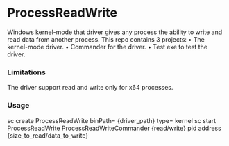 # ProcessReadWrite

Windows kernel-mode that driver gives any process the ability to write and read data from another process.
This repo contains 3 projects:
•	The kernel-mode driver.
•	Commander for the driver.
•	Test exe to test the driver.


### Limitations
The driver support read and write only for x64 processes.

### Usage
sc create ProcessReadWrite binPath= {driver_path} type= kernel
sc start ProcessReadWrite
ProcessReadWriteCommander {read/write} pid address {size_to_read/data_to_write}
